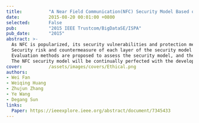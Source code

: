 ```yaml
---
title:          "A Near Field Communication(NFC) Security Model Based on OSI Reference Model"
date:           2015-08-20 00:01:00 +0800
selected:       False
pub:            "2015 IEEE Trustcom/BigDataSE/ISPA"
pub_date:       "2015"
abstract: >-
  As NFC is popularized, its security vulnerabilities and protection methods have been widely addressed. This paper sets up an NFC security model based on the OSI model. 
  Security risk and countermeasure of each layer of the security model are described as the foundation of the former works. 
  Evaluation methods are proposed to assess the security model, and the results show a high protection level. 
  The NFC security model will be continually perfected with the development of NFC technology.
cover:          /assets/images/covers/Ethical.png
authors:
- Wei Fan
- Weiqing Huang
- Zhujun Zhang
- Ye Wang
- Degang Sun
links:
  Paper: https://ieeexplore.ieee.org/abstract/document/7345433
---
```

